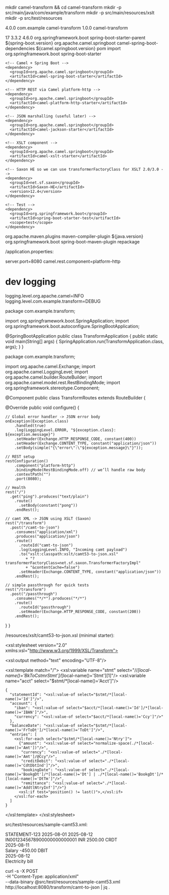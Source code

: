 mkdir camel-transform && cd camel-transform
mkdir -p src/main/java/com/example/transform
mkdir -p src/main/resources/xslt
mkdir -p src/test/resources




<project xmlns="http://maven.apache.org/POM/4.0.0"
         xmlns:xsi="http://www.w3.org/2001/XMLSchema-instance"
         xsi:schemaLocation="http://maven.apache.org/POM/4.0.0 http://maven.apache.org/xsd/maven-4.0.0.xsd">
  <modelVersion>4.0.0</modelVersion>
  <groupId>com.example</groupId>
  <artifactId>camel-transform</artifactId>
  <version>1.0.0</version>
  <name>camel-transform</name>

  <properties>
    <java.version>17</java.version>
    <spring-boot.version>3.3.2</spring-boot.version>
    <camel.springboot.version>4.6.0</camel.springboot.version>
  </properties>

  <parent>
    <groupId>org.springframework.boot</groupId>
    <artifactId>spring-boot-starter-parent</artifactId>
    <version>${spring-boot.version}</version>
  </parent>

  <dependencyManagement>
    <dependencies>
      <dependency>
        <groupId>org.apache.camel.springboot</groupId>
        <artifactId>camel-spring-boot-dependencies</artifactId>
        <version>${camel.springboot.version}</version>
        <type>pom</type>
        <scope>import</scope>
      </dependency>
    </dependencies>
  </dependencyManagement>

  <dependencies>
    <!-- Spring Boot base -->
    <dependency>
      <groupId>org.springframework.boot</groupId>
      <artifactId>spring-boot-starter</artifactId>
    </dependency>

    <!-- Camel + Spring Boot -->
    <dependency>
      <groupId>org.apache.camel.springboot</groupId>
      <artifactId>camel-spring-boot-starter</artifactId>
    </dependency>

    <!-- HTTP REST via Camel platform-http -->
    <dependency>
      <groupId>org.apache.camel.springboot</groupId>
      <artifactId>camel-platform-http-starter</artifactId>
    </dependency>

    <!-- JSON marshalling (useful later) -->
    <dependency>
      <groupId>org.apache.camel.springboot</groupId>
      <artifactId>camel-jackson-starter</artifactId>
    </dependency>

    <!-- XSLT component -->
    <dependency>
      <groupId>org.apache.camel.springboot</groupId>
      <artifactId>camel-xslt-starter</artifactId>
    </dependency>

    <!-- Saxon HE so we can use transformerFactoryClass for XSLT 2.0/3.0 -->
    <dependency>
      <groupId>net.sf.saxon</groupId>
      <artifactId>Saxon-HE</artifactId>
      <version>12.4</version>
    </dependency>

    <!-- Test -->
    <dependency>
      <groupId>org.springframework.boot</groupId>
      <artifactId>spring-boot-starter-test</artifactId>
      <scope>test</scope>
    </dependency>
  </dependencies>

  <build>
    <plugins>
      <plugin>
        <groupId>org.apache.maven.plugins</groupId>
        <artifactId>maven-compiler-plugin</artifactId>
        <configuration>
          <release>${java.version}</release>
        </configuration>
      </plugin>
      <plugin>
        <groupId>org.springframework.boot</groupId>
        <artifactId>spring-boot-maven-plugin</artifactId>
        <executions>
          <execution>
            <goals><goal>repackage</goal></goals>
          </execution>
        </executions>
      </plugin>
    </plugins>



/application.properties:

server.port=8080
camel.rest.component=platform-http

# dev logging
logging.level.org.apache.camel=INFO
logging.level.com.example.transform=DEBUG




package com.example.transform;

import org.springframework.boot.SpringApplication;
import org.springframework.boot.autoconfigure.SpringBootApplication;

@SpringBootApplication
public class TransformApplication {
  public static void main(String[] args) {
    SpringApplication.run(TransformApplication.class, args);
  }
}




package com.example.transform;

import org.apache.camel.Exchange;
import org.apache.camel.LoggingLevel;
import org.apache.camel.builder.RouteBuilder;
import org.apache.camel.model.rest.RestBindingMode;
import org.springframework.stereotype.Component;

@Component
public class TransformRoutes extends RouteBuilder {

  @Override
  public void configure() {

    // Global error handler -> JSON error body
    onException(Exception.class)
        .handled(true)
        .log(LoggingLevel.ERROR, "${exception.class}: ${exception.message}")
        .setHeader(Exchange.HTTP_RESPONSE_CODE, constant(400))
        .setHeader(Exchange.CONTENT_TYPE, constant("application/json"))
        .setBody(simple("{\"error\":\"${exception.message}\"}"));

    // REST setup
    restConfiguration()
        .component("platform-http")
        .bindingMode(RestBindingMode.off) // we’ll handle raw body
        .contextPath("")
        .port(8080);

    // Health
    rest("/")
      .get("ping").produces("text/plain")
        .route()
          .setBody(constant("pong"))
        .endRest();

    // camt XML -> JSON using XSLT (Saxon)
    rest("/transform")
      .post("/camt-to-json")
        .consumes("application/xml")
        .produces("application/json")
        .route()
          .routeId("camt-to-json")
          .log(LoggingLevel.INFO, "Incoming camt payload")
          .to("xslt:classpath:xslt/camt53-to-json.xsl"
             + "?transformerFactoryClass=net.sf.saxon.TransformerFactoryImpl"
             + "&contentCache=false")
          .setHeader(Exchange.CONTENT_TYPE, constant("application/json"))
        .endRest();

    // simple passthrough for quick tests
    rest("/transform")
      .post("/passthrough")
        .consumes("*/*").produces("*/*")
        .route()
          .routeId("passthrough")
          .setHeader(Exchange.HTTP_RESPONSE_CODE, constant(200))
        .endRest();
  }
}



/resources/xslt/camt53-to-json.xsl (minimal starter):

<?xml version="1.0" encoding="UTF-8"?>
<xsl:stylesheet version="2.0"
  xmlns:xsl="http://www.w3.org/1999/XSL/Transform">

  <!-- We output JSON as text -->
  <xsl:output method="text" encoding="UTF-8"/>

  <xsl:template match="/">
    <xsl:variable name="stmt" select="//*[local-name()='BkToCstmrStmt']/*[local-name()='Stmt'][1]"/>
    <xsl:variable name="acct" select="$stmt/*[local-name()='Acct']"/>

    {
      "statementId": "<xsl:value-of select="$stmt/*[local-name()='Id']"/>",
      "account": {
        "iban": "<xsl:value-of select="$acct/*[local-name()='Id']/*[local-name()='IBAN']"/>",
        "currency": "<xsl:value-of select="$acct/*[local-name()='Ccy']"/>"
      },
      "balanceDate": "<xsl:value-of select="$stmt/*[local-name()='FrToDt']/*[local-name()='ToDt']"/>",
      "entries": [
        <xsl:for-each select="$stmt/*[local-name()='Ntry']">
          {"amount": "<xsl:value-of select="normalize-space(./*[local-name()='Amt'])"/>",
           "currency": "<xsl:value-of select="./*[local-name()='Amt']/@Ccy"/>",
           "creditDebit": "<xsl:value-of select="./*[local-name()='CdtDbtInd']"/>",
           "bookingDate": "<xsl:value-of select="./*[local-name()='BookgDt']/*[local-name()='Dt'] | ./*[local-name()='BookgDt']/*[local-name()='DtTm']"/>",
           "remittance": "<xsl:value-of select="./*[local-name()='AddtlNtryInf']"/>"}
          <xsl:if test="position() != last()">,</xsl:if>
        </xsl:for-each>
      ]
    }
  </xsl:template>
</xsl:stylesheet>




src/test/resources/sample-camt53.xml:



<?xml version="1.0" encoding="UTF-8"?>
<Document xmlns="urn:iso:std:iso:20022:tech:xsd:camt.053.001.08">
  <BkToCstmrStmt>
    <Stmt>
      <Id>STATEMENT-123</Id>
      <FrToDt>
        <FrDt>2025-08-01</FrDt>
        <ToDt>2025-08-12</ToDt>
      </FrToDt>
      <Acct>
        <Id><IBAN>IN0012345678900000000000001</IBAN></Id>
        <Ccy>INR</Ccy>
      </Acct>
      <Ntry>
        <Amt Ccy="INR">2500.00</Amt>
        <CdtDbtInd>CRDT</CdtDbtInd>
        <BookgDt><Dt>2025-08-11</Dt></BookgDt>
        <AddtlNtryInf>Salary</AddtlNtryInf>
      </Ntry>
      <Ntry>
        <Amt Ccy="INR">-450.00</Amt>
        <CdtDbtInd>DBIT</CdtDbtInd>
        <BookgDt><Dt>2025-08-12</Dt></BookgDt>
        <AddtlNtryInf>Electricity bill</AddtlNtryInf>
      </Ntry>
    </Stmt>
  </BkToCstmrStmt>
</Document>



curl -s -X POST \
  -H "Content-Type: application/xml" \
  --data-binary @src/test/resources/sample-camt53.xml \
  http://localhost:8080/transform/camt-to-json | jq .


  </build>
</project>
